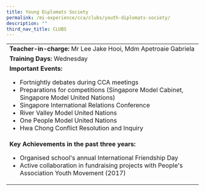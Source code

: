 ```yaml
---
title: Young Diplomats Society
permalink: /mi-experience/cca/clubs/youth-diplomats-society/
description: ""
third_nav_title: CLUBS
---
```

<table border="0" cellspacing="0" cellpadding="0">
<tbody>
<tr>
<td><strong>Teacher-in-charge:&nbsp;</strong>Mr Lee Jake Hooi, Mdm Apetroaie Gabriela</td>
</tr>
<tr>
<td><strong>Training Days:&nbsp;</strong>Wednesday</td>
</tr>
<tr>
<td><strong>Important Events:</strong><br />
<ul>
<li>Fortnightly debates during CCA meetings</li>
<li>Preparations for competitions (Singapore Model Cabinet, Singapore Model United Nations)</li>
<li>Singapore International Relations Conference</li>
<li>River Valley Model United Nations</li>
<li>One People Model United Nations</li>
<li>Hwa Chong Conflict Resolution and Inquiry</li>
</ul>
</td>
</tr>
<tr>
<td><strong>Key Achievements in the past three years:</strong><br />
<ul>
<li>Organised school's annual International Friendship Day</li>
<li>Active collaboration in fundraising projects with People's Association Youth Movement (2017)</li>
</ul>
</td>
</tr>
</tbody>
</table>